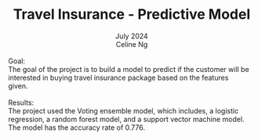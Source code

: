 <h1><center>Travel Insurance - Predictive Model</center></h1>
<center>July 2024</center>
<center>Celine Ng</center>

<br>
Goal: <br>
The goal of the project is to build a model to predict if the customer will 
be <br> interested in buying travel insurance package based on the features 
<br>
given. 
<br>

<br>
Results: <br>
The project used the Voting ensemble model, which includes, a logistic <br>
regression, a random forest model, and a support vector machine model. <br>
The model has the accuracy rate of 0.776. 
